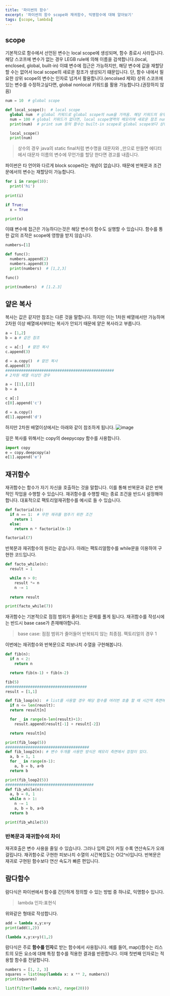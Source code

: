 ```yaml
---
title: '파이썬의 함수'
excerpt: '파이썬의 함수 scope와 재귀함수, 익명함수에 대해 알아보기'
tags: [scope, lambda]
---
```


## scope
기본적으로 함수에서 선언된 변수는 local scope에 생성되며, 함수 종료시 사라집니다.
해당 스코프에 변수가 없는 경우 LEGB rule에 의해 이름을 검색합니다.(local, enclosed, global, built-in)
이떄 변수에 접근은 가능하지만, 해당 변수에 값을 재할당 할 수는 없어서 local scope의 새로운 참조가 생성되기 떄문입니다.
단, 함수 내에서 필요한 상위 scope의 변수는 인자로 넘겨서 활용합니다.(encolsed 제외)
상위 스코프에 있는 변수를 수정하고싶다면, global nonlocal 키워드를 활용 가능합니다.(권장하지 않음)


```python
num = 10  # global scope

def local_scope():  # local scope
  global num  # global 키워드로 global scope의 num을 가져옴. 해당 키워드의 유무에 따라 결과값이 다름
  num = 100 # global 키워드가 없다면, local scope영역의 메모리에 새로운 참조 num을 만들게 됨
  print(num)  # print sum 등의 함수는 built-in scope로 global scope보다 상위에 있음

  local_scope()
  print(num)
```

> 상수의 경우 java의 static final처럼 변수명을 대문자와 \_만으로 만들면 에디터에서 대문자 이름의 변수에 무언가를 할당 한다면 경고를 내줍니다.

파이썬은 타 언어와 다르게 block scope라는 개념이 없습니다. 때문에 반복문과 조건문에서의 변수는 재할당이 가능합니다.
```python
for i in range(10):
  print('hi')
  
print(i)

if True:
  x = True

print(x)
```

이떄 변수에 접근은 가능하다는것은 해당 변수의 함수도 실행할 수 있습니다. 함수를 통한 값의 조작은 scope에 영향을 받지 않습니다.
```python
numbers=[1]

def func():
  numbers.append(2)
  numbers.append(3)
  print(numbers)  # [1,2,3]

func()

print(numbers)  # [1.2.3]
```

## 얕은 복사
복사는 값은 같지만 참조는 다른 것을 말합니다. 하지만 이는 1차원 배열에서만 가능하며 2차원 이상 배열에서부터는 복사가 안되기 때문에 얕은 복사라고 부릅니다.

```python
a = [1,2]
b = a # 같은 참조

c = a[:]  # 얕은 복사
c.append(3)

d = a.copy()  # 얕은 복사
d.append(3)
################################################
# 2차원 배열 이상인 경우

a = [[1],[2]]
b = a

c a[:]
c[0].append('c')

d = a.copy()
d[1].append('d')
```

하지만 2차원 배열이상에서는 아래와 같이 참조하게 됩니다.
![image](https://github.com/lala-ogu/lala-ogu.github.io/assets/78904413/175d9230-0097-481b-93ca-be1a9602f636)

깊은 복사를 위해서는 copy의 deepycopy 함수를 사용합니다.

```python
import copy
e = copy.deepcopy(a)
e[1].append('e')
```

## 재귀함수
재귀함수는 함수가 자기 자신을 호출하는 것을 말합니다. 이를 통해 반복문과 같은 반복적인 작업을 수행할 수 있습니다.
재귀함수를 수행할 때는 종료 조건을 반드시 설정해야 합니다.
대표적으로 팩토리얼재귀함수를 예시로 들 수 있습니다.

```python
def factorial(n):
  if n == 1:  # 무한 재귀를 멈추기 위한 조건
    return 1
  else:
    return n * factorial(n-1)

factorial(7)
```

반복문과 재귀함수의 원리는 같습니다. 아래는 팩토리얼함수를 while문을 이용하여 구현한 코드입니다.

```python
def facto_while(n):
  result = 1

  while n > 0:
    result *= n
    n -= 1
    
  return result

print(facto_while(7))
```

재귀함수는 기본적으로 점점 범위가 줄어드는 문제를 풀게 됩니다.
재귀함수를 작성시에는 반드시 base case가 존재해야합니다.

> base case: 점점 범위가 줄어들어 반복되지 않는 최종점. 팩토리얼의 경우 1

이번에는 재귀함수와 반복문으로 피보나치 수열을 구현해봅니다.

```python
def fib(n):
  if n < 2:
    return n

  return fib(n-1) + fib(n-2)

fib(5)
####################################
result = [1,1]

def fib_loop(n):  # list를 사용할 경우 해당 함수를 여러번 호출 할 때 시간적 측면에서 장점이 생긴다.
  if n <= len(reuslt):
  return result[n]

  for _ in range(n-len(result)+1):
    result.append(result[-1] + result[-2])

  return result[n]

print(fib_loop(5))
#####################################
def fib_loop2(n): # 변수 두개를 사용한 방식은 메모리 측면에서 장점이 있다.
  a, b = 1, 1
  for _ in range(n-1):
    a, b = b, a+b
  return b

print(fib_loop2(5))
#######################################
def fib_while(n):
  a, b = 0, 1
  while n > 1:
    n -= 1
    a, b = b, a+b
  return b

print(fib_while(5))
```

### 반복문과 재귀함수의 차이
재귀호출은 변수 사용을 줄일 수 있습니다. 그러나 입력 값이 커질 수록 연산속도가 오래걸립니다.
재귀함수로 구현한 피보나치 수열의 시간복잡도는 O(2^n)입니다.
반복문은 재귀로 구현된 함수보다 연산 속도가 빠른 편입니다.

## 람다함수
람다식은 파이썬에서 함수를 간단하게 정의할 수 있는 방법 중 하나로, 익명함수 입니다.

> lambda 인자:표현식

위와같은 형태로 작성합니다.

```python
add = lambda x,y:x+y
print(add(1,2))

(lambda x,y:x+y)(1,2)
```

람다식은 주로 **함수를 인자**로 받는 함수에서 사용됩니다.
예를 들어, map()함수는 리스트의 모든 요소에 대해 특정 함수를 적용한 결과를 반환합니다.
이때 첫번째 인자로는 적용할 함수를 전달합니다.

```python
numbers = [1, 2, 3]
squares = list(map(lambda x: x ** 2, numbers))
print(squares)

list(filter(lambda n:n%2, range(20)))
```
